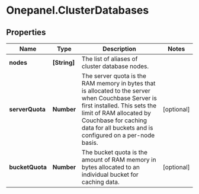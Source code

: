 # Onepanel.ClusterDatabases

## Properties
Name | Type | Description | Notes
------------ | ------------- | ------------- | -------------
**nodes** | **[String]** | The list of aliases of cluster database nodes. | 
**serverQuota** | **Number** | The server quota is the RAM memory in bytes that is allocated to the server when Couchbase Server is first installed. This sets the limit of RAM allocated by Couchbase for caching data for all buckets and is configured on a per-node basis.  | [optional] 
**bucketQuota** | **Number** | The bucket quota is the amount of RAM memory in bytes allocated to an individual bucket for caching data.  | [optional] 


